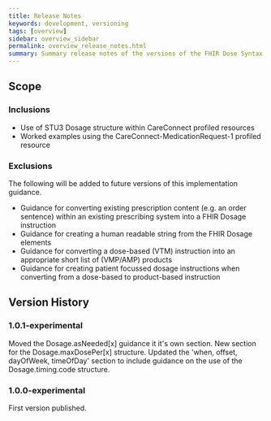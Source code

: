 ```yaml
---
title: Release Notes
keywords: development, versioning
tags: [overview]
sidebar: overview_sidebar
permalink: overview_release_notes.html
summary: Summary release notes of the versions of the FHIR Dose Syntax Implementation Guidance
---
```


## Scope ##

### Inclusions ###

  * Use of STU3 Dosage structure within CareConnect profiled resources
  * Worked examples using the CareConnect-MedicationRequest-1 profiled resource

### Exclusions ####

The following will be added to future versions of this implementation guidance.
* Guidance for converting existing prescription content (e.g. an order sentence) within an existing prescribing system into a FHIR Dosage instruction
* Guidance for creating a human readable string from the FHIR Dosage elements
* Guidance for converting a dose-based (VTM) instruction into an appropriate short list of (VMP/AMP) products 
* Guidance for creating patient focussed dosage instructions when converting from a dose-based to product-based instruction

## Version History ##

### 1.0.1-experimental ###
Moved the Dosage.asNeeded[x] guidance it it's own section.
New section for the Dosage.maxDosePer[x] structure.
Updated the 'when, offset, dayOfWeek, timeOfDay' section to include guidance on the use of the Dosage.timing.code structure.

### 1.0.0-experimental ###
First version published.

